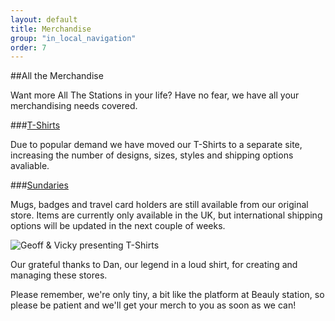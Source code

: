 ```yaml
---
layout: default
title: Merchandise
group: "in_local_navigation"
order: 7
---
```

##All the Merchandise

Want more All The Stations in your life? Have no fear, we have all your merchandising needs covered.

###<a href="http://stores.clothes2order.com/dztzstore/all-the-stations/">T-Shirts</a>

Due to popular demand we have moved our T-Shirts to a separate site, 
increasing the number of designs, sizes, styles and shipping options avaliable.

###<a href="https://www.freewebstore.org/allthestationsmerch">Sundaries</a>

Mugs, badges and travel card holders are still available from our original store. Items are currently only available in the UK, but international shipping options will be updated in the next couple of weeks.

<img src="/static/images/All The Stations tshirts.png" alt="Geoff &amp; Vicky presenting T-Shirts"/>

Our grateful thanks to Dan, our legend in a loud shirt, for creating and managing these stores. 

Please remember, we're only tiny, a bit like the platform at Beauly station, so please be patient and we'll get your merch to you as soon as we can!